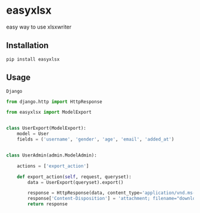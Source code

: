 # easyxlsx
easy way to use xlsxwriter


## Installation

```shell
pip install easyxlsx
```

## Usage

`Django`
```python
from django.http import HttpResponse

from easyxlsx import ModelExport


class UserExport(ModelExport):
    model = User
    fields = ('username', 'gender', 'age', 'email', 'added_at')


class UserAdmin(admin.ModelAdmin):

    actions = ['export_action']

    def export_action(self, request, queryset):
        data = UserExport(queryset).export()

        response = HttpResponse(data, content_type='application/vnd.ms-excel;charset=utf-8')
        response['Content-Disposition'] = 'attachment; filename="download.xls"'
        return response
```
